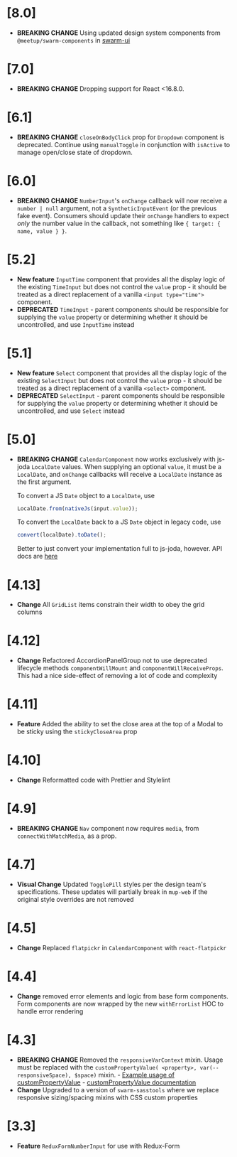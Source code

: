 # [8.0]

-   **BREAKING CHANGE** Using updated design system components from `@meetup/swarm-components`
    in [swarm-ui](https://github.com/meetup/swarm-ui)

# [7.0]

-   **BREAKING CHANGE** Dropping support for React <16.8.0.

# [6.1]

-   **BREAKING CHANGE** `closeOnBodyClick` prop for `Dropdown` component is deprecated.
    Continue using `manualToggle` in conjunction with `isActive` to manage open/close state of
    dropdown.

# [6.0]

-   **BREAKING CHANGE** `NumberInput`'s `onChange` callback will now receive a
    `number | null` argument, not a `SyntheticInputEvent` (or the previous fake event).
    Consumers should update their `onChange` handlers to expect _only_ the number
    value in the callback, not something like `{ target: { name, value } }`.

# [5.2]

-   **New feature** `InputTime` component that provides all the display logic of the
    existing `TimeInput` but does not control the `value` prop - it should be
    treated as a direct replacement of a vanilla `<input type="time">` component.
-   **DEPRECATED** `TimeInput` - parent components should be responsible for
    supplying the `value` property or determining whether it should be uncontrolled,
    and use `InputTime` instead

# [5.1]

-   **New feature** `Select` component that provides all the display logic of the
    existing `SelectInput` but does not control the `value` prop - it should be
    treated as a direct replacement of a vanilla `<select>` component.
-   **DEPRECATED** `SelectInput` - parent components should be responsible for
    supplying the `value` property or determining whether it should be uncontrolled,
    and use `Select` instead

# [5.0]

-   **BREAKING CHANGE** `CalendarComponent` now works exclusively with js-joda `LocalDate`
    values. When supplying an optional `value`, it must be a `LocalDate`, and `onChange`
    callbacks will receive a `LocalDate` instance as the first argument.

    To convert a JS `Date` object to a `LocalDate`, use

    ```js
    LocalDate.from(nativeJs(input.value));
    ```

    To convert the `LocalDate` back to a JS `Date` object in legacy code, use

    ```js
    convert(localDate).toDate();
    ```

    Better to just convert your implementation full to js-joda, however. API docs are
    [here](https://js-joda.github.io/js-joda/esdoc/)

# [4.13]

-   **Change** All `GridList` items constrain their width to obey the grid columns

# [4.12]

-   **Change** Refactored AccordionPanelGroup not to use deprecated lifecycle methods `componentWillMount` and `componentWillReceiveProps`. This had a nice side-effect of removing a lot of code and complexity

# [4.11]

-   **Feature** Added the ability to set the close area at the top of a Modal to be sticky using the `stickyCloseArea` prop

# [4.10]

-   **Change** Reformatted code with Prettier and Stylelint

# [4.9]

-   **BREAKING CHANGE** `Nav` component now requires `media`, from `connectWithMatchMedia`, as a prop.

# [4.7]

-   **Visual Change** Updated `TogglePill` styles per the design team's specifications.
    These updates will partially break in `mup-web` if the original style
    overrides are not removed

# [4.5]

-   **Change** Replaced `flatpickr` in `CalendarComponent` with `react-flatpickr`

# [4.4]

-   **Change** removed error elements and logic from base form components.
    Form components are now wrapped by the new `withErrorList` HOC to handle
    error rendering

# [4.3]

-   **BREAKING CHANGE** Removed the `responsiveVarContext` mixin. Usage must be replaced
    with the `customPropertyValue( <property>, var(--responsiveSpace), $space)` mixin. - [Example usage of customPropertyValue](https://github.com/meetup/meetup-web-components/blob/master/assets/scss/components/_inlineblockList.scss#L49) - [customPropertyValue documentation](https://meetup.github.io/swarm-sasstools/sassdoc/index.html#mixin-customPropertyValue)
-   **Change** Upgraded to a version of `swarm-sasstools` where we replace
    responsive sizing/spacing mixins with CSS custom properties

# [3.3]

-   **Feature** `ReduxFormNumberInput` for use with Redux-Form
